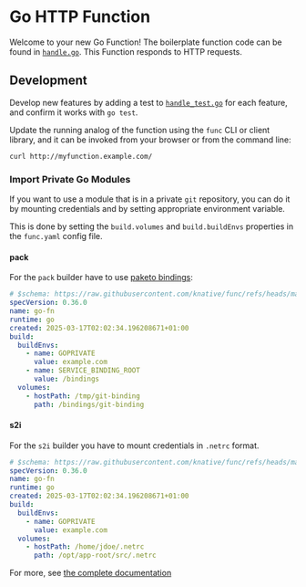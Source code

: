 # Go HTTP Function

Welcome to your new Go Function! The boilerplate function code can be found in
[`handle.go`](handle.go). This Function responds to HTTP requests.

## Development

Develop new features by adding a test to [`handle_test.go`](handle_test.go) for
each feature, and confirm it works with `go test`.

Update the running analog of the function using the `func` CLI or client
library, and it can be invoked from your browser or from the command line:

```console
curl http://myfunction.example.com/
```

### Import Private Go Modules
If you want to use a module that is in a private `git` repository,
you can do it by mounting credentials and by setting appropriate environment variable.

This is done by setting the `build.volumes` and `build.buildEnvs` properties in the `func.yaml` config file.

#### pack
For the `pack` builder have to use [paketo bindings](https://github.com/paketo-buildpacks/git?tab=readme-ov-file#bindings):
```yaml
# $schema: https://raw.githubusercontent.com/knative/func/refs/heads/main/schema/func_yaml-schema.json
specVersion: 0.36.0
name: go-fn
runtime: go
created: 2025-03-17T02:02:34.196208671+01:00
build:
  buildEnvs:
    - name: GOPRIVATE
      value: example.com
    - name: SERVICE_BINDING_ROOT
      value: /bindings
  volumes:
    - hostPath: /tmp/git-binding
      path: /bindings/git-binding
```

#### s2i
For the `s2i` builder you have to mount credentials in `.netrc` format.
```yaml
# $schema: https://raw.githubusercontent.com/knative/func/refs/heads/main/schema/func_yaml-schema.json
specVersion: 0.36.0
name: go-fn
runtime: go
created: 2025-03-17T02:02:34.196208671+01:00
build:
  buildEnvs:
    - name: GOPRIVATE
      value: example.com
  volumes:
    - hostPath: /home/jdoe/.netrc
      path: /opt/app-root/src/.netrc
```

For more, see [the complete documentation]('https://github.com/knative/func/tree/main/docs')


